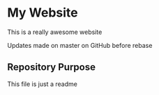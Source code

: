 # My Website

This is a really awesome website

Updates made on master on GitHub before rebase

## Repository Purpose

This file is just a readme
